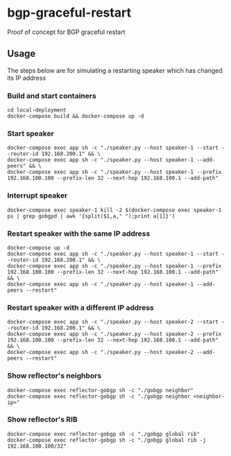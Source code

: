 # bgp-graceful-restart
Proof of concept for BGP graceful restart

## Usage
The steps below are for simulating a restarting speaker which has changed its IP address

### Build and start containers
```
cd local-deployment
docker-compose build && docker-compose up -d
```

### Start speaker
```
docker-compose exec app sh -c "./speaker.py --host speaker-1 --start --router-id 192.168.200.1" && \
docker-compose exec app sh -c "./speaker.py --host speaker-1 --add-peers" && \
docker-compose exec app sh -c "./speaker.py --host speaker-1 --prefix 192.168.100.100 --prefix-len 32 --next-hop 192.168.100.1 --add-path"
```

### Interrupt speaker
```
docker-compose exec speaker-1 kill -2 $(docker-compose exec speaker-1 ps | grep gobgpd | awk '{split($1,a," ");print a[1]}')
```

### Restart speaker with the same IP address
```
docker-compose up -d
docker-compose exec app sh -c "./speaker.py --host speaker-1 --start --router-id 192.168.200.1" && \
docker-compose exec app sh -c "./speaker.py --host speaker-1 --prefix 192.168.100.100 --prefix-len 32 --next-hop 192.168.100.1 --add-path" && \
docker-compose exec app sh -c "./speaker.py --host speaker-1 --add-peers --restart"
```

### Restart speaker with a different IP address
```
docker-compose exec app sh -c "./speaker.py --host speaker-2 --start --router-id 192.168.200.1" && \
docker-compose exec app sh -c "./speaker.py --host speaker-2 --prefix 192.168.100.100 --prefix-len 32 --next-hop 192.168.100.1 --add-path" && \
docker-compose exec app sh -c "./speaker.py --host speaker-2 --add-peers --restart"
```

### Show reflector's neighbors
```
docker-compose exec reflector-gobgp sh -c "./gobgp neighbor"
docker-compose exec reflector-gobgp sh -c "./gobgp neighbor <neighbor-ip>"
```

### Show reflector's RIB
```
docker-compose exec reflector-gobgp sh -c "./gobgp global rib"
docker-compose exec reflector-gobgp sh -c "./gobgp global rib -j 192.168.100.100/32"
```